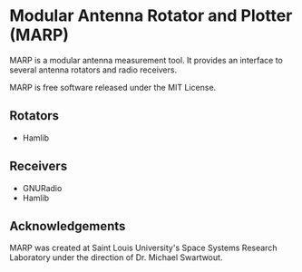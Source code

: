 Modular Antenna Rotator and Plotter (MARP)
==========================================
MARP is a modular antenna measurement tool. It provides an interface to
several antenna rotators and radio receivers.

MARP is free software released under the MIT License.

Rotators
--------
 - Hamlib

Receivers
---------
 - GNURadio
 - Hamlib

Acknowledgements
----------------
MARP was created at Saint Louis University's Space Systems Research
Laboratory under the direction of Dr. Michael Swartwout.
